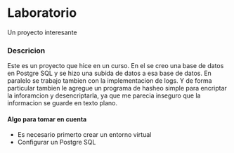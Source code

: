 # Laboratorio
Un proyecto interesante

### Descricion

Este es un proyecto que hice en un curso. En el se creo una base de datos en Postgre SQL y se hizo una subida de datos a esa base de datos.
En paralelo se trabajo tambien con la implementacion de logs.
Y de forma particular tambien le agregue un programa de hasheo simple para encriptar la inforamcion y desencriptarla, ya que me parecia inseguro que la informacion se guarde en texto plano.


#### Algo para tomar en cuenta

- Es necesario primerto crear un entorno virtual 
- Configurar un Postgre SQL
